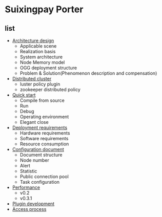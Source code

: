 # Suixingpay Porter

## list
- [Architecture design](./architecture_EN.md)
	- Applicable scene
	- Realization basis
	- System architecture
	- Node Memory model
	- OGG deployment structure
	- Problem & Solution(Phenomenon description and compensation)
- [Distributed cluster](./scale_EN.md)
    - luster policy plugin
    - zookeeper distributed policy
- [Quick start](./quick_start_EN.md)
	- Compile from source
	- Run
	- Debug
	- Operating environment
	- Elegant close
- [Deployment requirements](./requirement_EN.md)
	- Hardware requirements
	- Software requirements
	- Resource consumption
- [Configuration document](./profiles_EN.md)
	- Document structure
	- Node number
	- Alert
	- Statistic
	- Public connection pool
	- Task configuration
- [Performance](./performance.md)
	- v0.2
	- v0.3.1
- [Plugin development](./plugin_EN.md) 
- [Access process](./how_to_use_EN.md)
